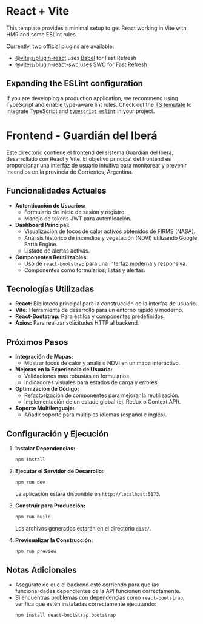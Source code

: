 # React + Vite

This template provides a minimal setup to get React working in Vite with HMR and some ESLint rules.

Currently, two official plugins are available:

- [@vitejs/plugin-react](https://github.com/vitejs/vite-plugin-react/blob/main/packages/plugin-react/README.md) uses [Babel](https://babeljs.io/) for Fast Refresh
- [@vitejs/plugin-react-swc](https://github.com/vitejs/vite-plugin-react-swc) uses [SWC](https://swc.rs/) for Fast Refresh

## Expanding the ESLint configuration

If you are developing a production application, we recommend using TypeScript and enable type-aware lint rules. Check out the [TS template](https://github.com/vitejs/vite/tree/main/packages/create-vite/template-react-ts) to integrate TypeScript and [`typescript-eslint`](https://typescript-eslint.io) in your project.

# Frontend - Guardián del Iberá

Este directorio contiene el frontend del sistema Guardián del Iberá, desarrollado con React y Vite. El objetivo principal del frontend es proporcionar una interfaz de usuario intuitiva para monitorear y prevenir incendios en la provincia de Corrientes, Argentina.

## Funcionalidades Actuales

- **Autenticación de Usuarios:**
  - Formulario de inicio de sesión y registro.
  - Manejo de tokens JWT para autenticación.
- **Dashboard Principal:**
  - Visualización de focos de calor activos obtenidos de FIRMS (NASA).
  - Análisis histórico de incendios y vegetación (NDVI) utilizando Google Earth Engine.
  - Listado de alertas activas.
- **Componentes Reutilizables:**
  - Uso de `react-bootstrap` para una interfaz moderna y responsiva.
  - Componentes como formularios, listas y alertas.

## Tecnologías Utilizadas

- **React:** Biblioteca principal para la construcción de la interfaz de usuario.
- **Vite:** Herramienta de desarrollo para un entorno rápido y moderno.
- **React-Bootstrap:** Para estilos y componentes predefinidos.
- **Axios:** Para realizar solicitudes HTTP al backend.

## Próximos Pasos

- **Integración de Mapas:**
  - Mostrar focos de calor y análisis NDVI en un mapa interactivo.
- **Mejoras en la Experiencia de Usuario:**
  - Validaciones más robustas en formularios.
  - Indicadores visuales para estados de carga y errores.
- **Optimización de Código:**
  - Refactorización de componentes para mejorar la reutilización.
  - Implementación de un estado global (ej. Redux o Context API).
- **Soporte Multilenguaje:**
  - Añadir soporte para múltiples idiomas (español e inglés).

## Configuración y Ejecución

1. **Instalar Dependencias:**
   ```bash
   npm install
   ```

2. **Ejecutar el Servidor de Desarrollo:**
   ```bash
   npm run dev
   ```
   La aplicación estará disponible en `http://localhost:5173`.

3. **Construir para Producción:**
   ```bash
   npm run build
   ```
   Los archivos generados estarán en el directorio `dist/`.

4. **Previsualizar la Construcción:**
   ```bash
   npm run preview
   ```

## Notas Adicionales

- Asegúrate de que el backend esté corriendo para que las funcionalidades dependientes de la API funcionen correctamente.
- Si encuentras problemas con dependencias como `react-bootstrap`, verifica que estén instaladas correctamente ejecutando:
  ```bash
  npm install react-bootstrap bootstrap
  ```
